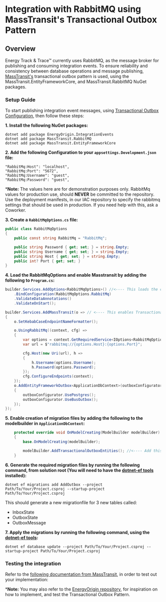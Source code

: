 # Integration with RabbitMQ using MassTransit's Transactional Outbox Pattern

## Overview

Energy Track & Trace™ currently uses RabbitMQ, as the message broker for publishing and consuming integration events.
To ensure reliability and consistency between database operations and message publishing,
[MassTransit's](https://masstransit.io/) transactional outbox pattern is used,
using the MassTransit.EntityFrameworkCore, and MassTransit.RabbitMQ NuGet packages.

### Setup Guide

To start publishing integration event messages,
using [Transactional Outbox Configuration](https://masstransit.io/documentation/configuration/middleware/outbox),
then follow these steps:

**1. Install the following NuGet packages:**

```shell
dotnet add package EnergyOrigin.IntegrationEvents
dotnet add package MassTransit.RabbitMQ
dotnet add package MassTransit.EntityFrameworkCore
```

**2. Add the following Configuration to your `appsettings.Development.json` file:**

```
"RabbitMq:Host": "localhost",
"RabbitMq:Port": "5672",
"RabbitMq:Username": "guest",
"RabbitMq:Password": "guest",
```

***Note:** The values here are for demonstration purposes only. RabbitMq values for production use,
should **NEVER** be committed to the repository. Use the deployment manifests,
in our IAC repository to specify the rabbitmq settings that should be used in production.
If you need help with this, ask a Coworker.

**3. Create a `RabbitMqOptions.cs` file:**

```csharp
public class RabbitMqOptions
{
    public const string RabbitMq = "RabbitMq";

    public string Password { get; set; } = string.Empty;
    public string Username { get; set; } = string.Empty;
    public string Host { get; set; } = string.Empty;
    public int? Port { get; set; }
}
```

**4. Load the RabbitMqOptions and enable Masstransit by adding the following to `Program.cs`:**

```csharp
builder.Services.AddOptions<RabbitMqOptions>() //<---- This loads the configuration settings for RabbitMq
    .BindConfiguration(RabbitMqOptions.RabbitMq)
    .ValidateDataAnnotations()
    .ValidateOnStart();

builder.Services.AddMassTransit(o => // <---- This enables Transactional outbox via Masstransit, and EF core
{
    o.SetKebabCaseEndpointNameFormatter();

    o.UsingRabbitMq((context, cfg) =>
    {
        var options = context.GetRequiredService<IOptions<RabbitMqOptions>>().Value;
        var url = $"rabbitmq://{options.Host}:{options.Port}";

        cfg.Host(new Uri(url), h =>
        {
            h.Username(options.Username);
            h.Password(options.Password);
        });
        cfg.ConfigureEndpoints(context);
    });
    o.AddEntityFrameworkOutbox<ApplicationDbContext>(outboxConfigurator =>
    {
        outboxConfigurator.UsePostgres();
        outboxConfigurator.UseBusOutbox();
    });
});
```
**5. Enable creation of migration files by adding the following to the modelbuilder in `ApplicationDbContext`:**

```csharp
    protected override void OnModelCreating(ModelBuilder modelBuilder)
    {
        base.OnModelCreating(modelBuilder);

        modelBuilder.AddTransactionalOutboxEntities(); //<---- Add this!
    }
```

**6. Generate the required migration files by running the following command, from solution root
(You will need to have the [dotnet-ef tools](https://learn.microsoft.com/en-us/ef/core/cli/dotnet) installed):**

```shell
dotnet ef migrations add AddOutbox --project Path/To/Your/Project.csproj --startup-project Path/To/Your/Project.csproj
```

This should generate a new migrationfile for 3 new tables called:

- InboxState
- OutboxState
- OutboxMessage

**7. Apply the migrations by running the following command,
using the [dotnet-ef tools](https://learn.microsoft.com/en-us/ef/core/cli/dotnet):**

```shell
dotnet ef database update --project Path/To/Your/Project.csproj --startup-project Path/To/Your/Project.csproj
```

### Testing the integration

Refer to the [following documentation from MassTransit](https://masstransit.io/documentation/concepts/testing),
in order to test out your implementation:

***Note:** You may also refer to the [EnergyOrigin repository](https://github.com/Energinet-DataHub/energy-origin),
for inspiration on how to implement, and test the Transactional Outbox Pattern.
